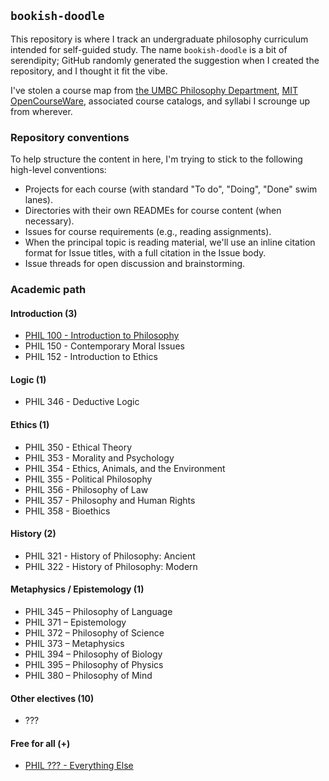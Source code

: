 ## `bookish-doodle`

This repository is where I track an undergraduate philosophy curriculum intended for self-guided study. The name `bookish-doodle` is a bit of serendipity; GitHub randomly generated the suggestion when I created the repository, and I thought it fit the vibe.

I've stolen a course map from [the UMBC Philosophy Department](https://philosophy.umbc.edu), [MIT OpenCourseWare](https://ocw.mit.edu/courses/linguistics-and-philosophy/), associated course catalogs, and syllabi I scrounge up from wherever.

### Repository conventions

To help structure the content in here, I'm trying to stick to the following high-level conventions:

- Projects for each course (with standard "To do", "Doing", "Done" swim lanes).
- Directories with their own READMEs for course content (when necessary).
- Issues for course requirements (e.g., reading assignments).
- When the principal topic is reading material, we'll use an inline citation format for Issue titles, with a full citation in the Issue body.
- Issue threads for open discussion and brainstorming.

### Academic path

#### Introduction (3)

- [PHIL 100 - Introduction to Philosophy](https://github.com/egyptiankarim/bookish-doodle/projects/1)
- PHIL 150 - Contemporary Moral Issues
- PHIL 152 - Introduction to Ethics

#### Logic (1)

- PHIL 346 - Deductive Logic

#### Ethics (1)

- PHIL 350 - Ethical Theory
- PHIL 353 - Morality and Psychology
- PHIL 354 - Ethics, Animals, and the Environment
- PHIL 355 - Political Philosophy
- PHIL 356 - Philosophy of Law
- PHIL 357 - Philosophy and Human Rights
- PHIL 358 - Bioethics

#### History (2)

- PHIL 321 - History of Philosophy: Ancient
- PHIL 322 - History of Philosophy: Modern

#### Metaphysics / Epistemology (1)

- PHIL 345 – Philosophy of Language
- PHIL 371 – Epistemology
- PHIL 372 – Philosophy of Science
- PHIL 373 – Metaphysics
- PHIL 394 – Philosophy of Biology
- PHIL 395 – Philosophy of Physics
- PHIL 380 – Philosophy of Mind

#### Other electives (10)

- ???

#### Free for all (+)

- [PHIL ??? - Everything Else](https://github.com/egyptiankarim/bookish-doodle/projects/2)